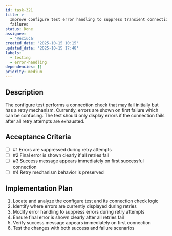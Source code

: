 ```yaml
---
id: task-321
title: >-
  Improve configure test error handling to suppress transient connection
  failures
status: Done
assignee:
  - '@eciuca'
created_date: '2025-10-15 10:15'
updated_date: '2025-10-15 17:48'
labels:
  - testing
  - error-handling
dependencies: []
priority: medium
---
```


## Description

<!-- SECTION:DESCRIPTION:BEGIN -->
The configure test performs a connection check that may fail initially but has a retry mechanism. Currently, errors are shown on first failure which can be confusing. The test should only display errors if the connection fails after all retry attempts are exhausted.
<!-- SECTION:DESCRIPTION:END -->

## Acceptance Criteria
<!-- AC:BEGIN -->
- [ ] #1 Errors are suppressed during retry attempts
- [ ] #2 Final error is shown clearly if all retries fail
- [ ] #3 Success message appears immediately on first successful connection
- [ ] #4 Retry mechanism behavior is preserved
<!-- AC:END -->

## Implementation Plan

<!-- SECTION:PLAN:BEGIN -->
1. Locate and analyze the configure test and its connection check logic
2. Identify where errors are currently displayed during retries
3. Modify error handling to suppress errors during retry attempts
4. Ensure final error is shown clearly after all retries fail
5. Verify success message appears immediately on first connection
6. Test the changes with both success and failure scenarios
<!-- SECTION:PLAN:END -->
